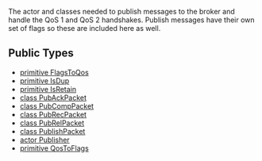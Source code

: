 The actor and classes needed to publish messages to the broker and handle the QoS 1 and QoS 2 handshakes. 
Publish messages have their own set of flags so these are included here as well.


## Public Types

* [primitive FlagsToQos](mqtt-publisher-FlagsToQos.md)
* [primitive IsDup](mqtt-publisher-IsDup.md)
* [primitive IsRetain](mqtt-publisher-IsRetain.md)
* [class PubAckPacket](mqtt-publisher-PubAckPacket.md)
* [class PubCompPacket](mqtt-publisher-PubCompPacket.md)
* [class PubRecPacket](mqtt-publisher-PubRecPacket.md)
* [class PubRelPacket](mqtt-publisher-PubRelPacket.md)
* [class PublishPacket](mqtt-publisher-PublishPacket.md)
* [actor Publisher](mqtt-publisher-Publisher.md)
* [primitive QosToFlags](mqtt-publisher-QosToFlags.md)
